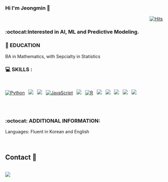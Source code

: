 


### Hi I'm Jeongmin 👋
  <div align=right>
	
  [![Hits](https://hits.seeyoufarm.com/api/count/incr/badge.svg?url=https%3A%2F%2Fgithub.com%2Fjmlee0415)](https://hits.seeyoufarm.com)
	
  </div>

### :octocat:Interested in AI, ML and Predictive Modeling. 
### :school: EDUCATION 
BA in Mathematics, with Sepcialty in Statistics </br>
### :computer: SKILLS : </br>
  
<br>


<p align="left">
<a href="#">
<img alt="Python" src="https://img.shields.io/badge/python%20-%2314354C.svg?style=for-the-badge&logo=python&logoColor=white"/></a> &nbsp;
<a href="#">
<img src="https://img.shields.io/badge/-Java-F6F6F6?style=for-the-badge&logo=java&logoColor=003399" /></a> &nbsp;
<a href="#">
<img src="https://img.shields.io/badge/-Spring-6DB33F?style=for-the-badge&logo=spring&logoColor=white" /></a> &nbsp;
<a href="#">
<img alt="JavaScript" src="https://img.shields.io/badge/javascript%20-%23323330.svg?&style=for-the-badge&logo=javascript&logoColor=%23F7DF1E"/></a> &nbsp;
<a href="#">
<img src="https://img.shields.io/badge/vue.js%20-%2335495e.svg?style=for-the-badge&logo=vue.js&logoColor=%234FC08D" /></a> &nbsp;
<a href="#">
<img alt="R" src="https://img.shields.io/badge/r-%23276DC3.svg?&style=for-the-badge&logo=r&logoColor=white"/></a> &nbsp;
<a href="#">
<img src="https://img.shields.io/badge/-ElasticSearch-005571?style=for-the-badge&logo=elasticsearch&logoColor=white" /></a> &nbsp;
<a href="#">
<img src="https://img.shields.io/badge/-Oracle-F80000?style=for-the-badge&logo=oracle&logoColor=white" /></a> &nbsp;
<a href="#">
<img src="https://img.shields.io/badge/node.js-white?style=for-the-badge&logo=node.js" /></a> &nbsp;
<a href="#">
<img src="https://img.shields.io/badge/express.js%20-%2335495e.svg?style=for-the-badge&logo=express.js" /></a> &nbsp;
<a href="#">
<img src="https://img.shields.io/badge/MySQL-4479A1?style=for-the-badge&logo=MySQL&logoColor=white"/></a> &nbsp;
</p>
<br>

<br>

### :octocat: ADDITIONAL INFORMATION: </br>
Languages: Fluent in Korean and English
  
 
<br>

## Contact 📩 
<br>
<a href="jmlee04150@gmail.com">
<img src=https://img.shields.io/badge/Gmail-d14836?style=for-the-badge&logo=Gmail&logoColor=white&link=mailto:jmlee04150@gmail.com />
</a>

<br>


